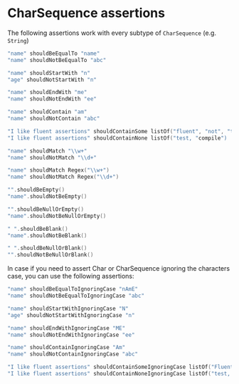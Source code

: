 # CharSequence assertions

The following assertions work with every subtype of `CharSequence` (e.g. `String`)

```kt
"name" shouldBeEqualTo "name"
"name" shouldNotBeEqualTo "abc"

"name" shouldStartWith "n"
"age" shouldNotStartWith "n"

"name" shouldEndWith "me"
"name" shouldNotEndWith "ee"

"name" shouldContain "am"
"name" shouldNotContain "abc"

"I like fluent assertions" shouldContainSome listOf("fluent", "not", "test")
"I like fluent assertions" shouldContainNone listOf("test, "compile")

"name" shouldMatch "\\w+"
"name" shouldNotMatch "\\d+"

"name" shouldMatch Regex("\\w+")
"name" shouldNotMatch Regex("\\d+")

"".shouldBeEmpty()
"name".shouldNotBeEmpty()

"".shouldBeNullOrEmpty()
"name".shouldNotBeNullOrEmpty()

" ".shouldBeBlank()
"name".shouldNotBeBlank()

" ".shouldBeNullOrBlank()
"".shouldNotBeNullOrBlank()
```

In case if you need to assert Char or CharSequence ignoring the characters case, you can use the following assertions:
```kt
"name" shouldBeEqualToIgnoringCase "nAmE"
"name" shouldNotBeEqualToIgnoringCase "abc"

"name" shouldStartWithIgnoringCase "N"
"age" shouldNotStartWithIgnoringCase "n"

"name" shouldEndWithIgnoringCase "ME"
"name" shouldNotEndWithIgnoringCase "ee"

"name" shouldContainIgnoringCase "Am"
"name" shouldNotContainIgnoringCase "abc"

"I like fluent assertions" shouldContainSomeIgnoringCase listOf("Fluent", "NOT", "tesT")
"I like fluent assertions" shouldContainNoneIgnoringCase listOf("test, "compile")
```
